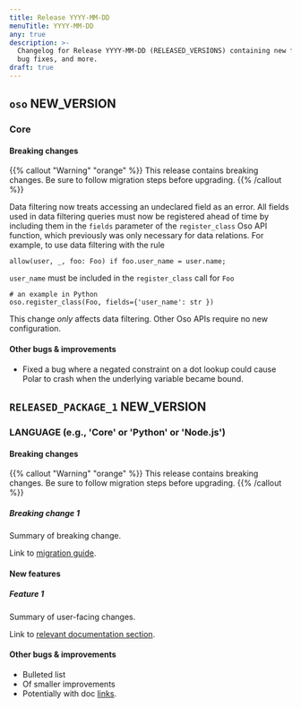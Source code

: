 ```yaml
---
title: Release YYYY-MM-DD
menuTitle: YYYY-MM-DD
any: true
description: >-
  Changelog for Release YYYY-MM-DD (RELEASED_VERSIONS) containing new features,
  bug fixes, and more.
draft: true
---
```


## `oso` NEW_VERSION

### Core

#### Breaking changes

{{% callout "Warning" "orange" %}}
  This release contains breaking changes. Be sure to follow migration steps
  before upgrading.
{{% /callout %}}

Data filtering now treats accessing an undeclared field as an error. All fields
used in data filtering queries must now be registered ahead of time by including
them in the `fields` parameter of the `register_class` Oso API function, which
previously was only necessary for data relations. For example, to use data filtering
with the rule

```
allow(user, _, foo: Foo) if foo.user_name = user.name;
```

`user_name` must be included in the `register_class` call for `Foo`

```
# an example in Python
oso.register_class(Foo, fields={'user_name': str })
```

This change *only* affects data filtering. Other Oso APIs require no new configuration.

#### Other bugs & improvements
- Fixed a bug where a negated constraint on a dot lookup could cause Polar to crash
  when the underlying variable became bound.

## `RELEASED_PACKAGE_1` NEW_VERSION

### LANGUAGE (e.g., 'Core' or 'Python' or 'Node.js')

#### Breaking changes

<!-- TODO: remove warning and replace with "None" if no breaking changes. -->

{{% callout "Warning" "orange" %}}
  This release contains breaking changes. Be sure to follow migration steps
  before upgrading.
{{% /callout %}}

##### Breaking change 1

Summary of breaking change.

Link to [migration guide]().

#### New features

##### Feature 1

Summary of user-facing changes.

Link to [relevant documentation section]().

#### Other bugs & improvements

- Bulleted list
- Of smaller improvements
- Potentially with doc [links]().
